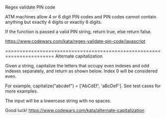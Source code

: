 
Regex validate PIN code


ATM machines allow 4 or 6 digit PIN codes and PIN codes cannot contain anything but exactly 4 digits or exactly 6 digits.

If the function is passed a valid PIN string, return true, else return false.


https://www.codewars.com/kata/regex-validate-pin-code/javascript

=======================================================================
Alternate capitalization




Given a string, capitalize the letters that occupy even indexes and odd indexes separately, and return as shown below. Index 0 will be considered even.

For example, capitalize("abcdef") = ['AbCdEf', 'aBcDeF']. See test cases for more examples.

The input will be a lowercase string with no spaces.

Good luck!
https://www.codewars.com/kata/alternate-capitalization
















